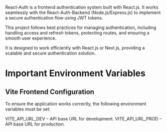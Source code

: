 React-Auth is a frontend authentication system built with React.js. It works seamlessly with the React-Auth-Backend (Node.js/Express.js) to implement a secure authentication flow using JWT tokens.

This project follows best practices for managing authentication, including handling access and refresh tokens, protecting routes, and ensuring a smooth user experience.

It is designed to work efficiently with React.js or Next.js, providing a scalable and secure authentication solution.


# Important Environment Variables

## Vite Frontend Configuration

To ensure the application works correctly, the following environment variables must be set:

VITE_API_URL_DEV – API base URL for development.
VITE_API_URL_PROD – API base URL for production.


